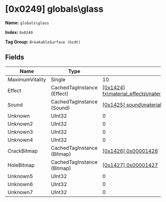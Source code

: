 # [0x0249] globals\glass

**Name:** ```globals\glass```

**Index:** ```0x0249```

**Tag Group:** ```BreakableSurface (bsdt)```

## Fields

Name	| Type	| Value
---	|---	|---	|
MaximumVitality	|Single	|10
Effect	|CachedTagInstance (Effect)	|[[0x1424] fx\material_effects\materials\brittle\glass_breakable_shards](../Effect/1424.md)
Sound	|CachedTagInstance (Sound)	|[[0x1425] sound\materials\brittle\glass\glass_break_large](../Sound/1425.md)
Unknown	|UInt32	|0
Unknown2	|UInt32	|0
Unknown3	|UInt32	|0
Unknown4	|UInt32	|0
CrackBitmap	|CachedTagInstance (Bitmap)	|[[0x1426] 0x00001426](../Bitmap/1426.md)
HoleBitmap	|CachedTagInstance (Bitmap)	|[[0x1427] 0x00001427](../Bitmap/1427.md)
Unknown5	|UInt32	|0
Unknown6	|UInt32	|0
Unknown7	|UInt32	|0


